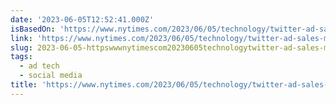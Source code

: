 ```yaml
---
date: '2023-06-05T12:52:41.000Z'
isBasedOn: 'https://www.nytimes.com/2023/06/05/technology/twitter-ad-sales-musk.html'
link: 'https://www.nytimes.com/2023/06/05/technology/twitter-ad-sales-musk.html'
slug: 2023-06-05-httpswwwnytimescom20230605technologytwitter-ad-sales-muskhtml
tags:
  - ad tech
  - social media
title: 'https://www.nytimes.com/2023/06/05/technology/twitter-ad-sales-musk.html'
---
```


